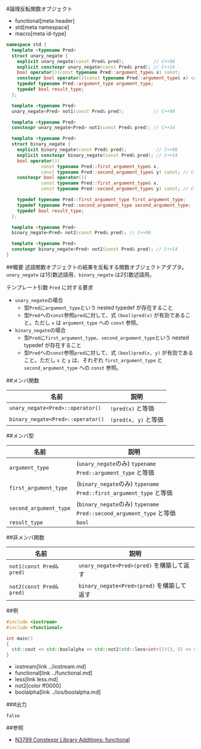 #論理反転関数オブジェクト
* functional[meta header]
* std[meta namespace]
* macro[meta id-type]

```cpp
namespace std {
  template <typename Pred>
  struct unary_negate {
    explicit unary_negate(const Pred& pred);           // C++98
    explicit constexpr unary_negate(const Pred& pred); // C++14
    bool operator()(const typename Pred::argument_type& x) const;           // C++98
    constexpr bool operator()(const typename Pred::argument_type& x) const; // C++14
    typedef typename Pred::argument_type argument_type;
    typedef bool result_type;
  };

  template <typename Pred>
  unary_negate<Pred> not1(const Pred& pred);           // C++98

  template <typename Pred>
  constexpr unary_negate<Pred> not1(const Pred& pred); // C++14

  template <typename Pred>
  struct binary_negate {
    explicit binary_negate(const Pred& pred);           // C++98
    explicit constexpr binary_negate(const Pred& pred); // C++14
    bool operator()(
             const typename Pred::first_argument_type& x,
             const typename Pred::second_argument_type& y) const; // C++98
    constexpr bool operator()(
             const typename Pred::first_argument_type& x,
             const typename Pred::second_argument_type& y) const; // C++14

    typedef typename Pred::first_argument_type first_argument_type;
    typedef typename Pred::second_argument_type second_argument_type;
    typedef bool result_type;
  };

  template <typename Pred>
  binary_negate<Pred> not2(const Pred& pred); // C++98

  template <typename Pred>
  constexpr binary_negate<Pred> not2(const Pred& pred); // C++14
}
```

##概要
述語関数オブジェクトの結果を反転する関数オブジェクトアダプタ。`unary_negate` は1引数述語用、`binary_negate` は2引数述語用。


テンプレート引数 `Pred` に対する要求

- `unary_negate`の場合
	- 型`Pred`に`argument_type`という nested typedef が存在すること
	- 型`Pred`への`const`参照`pred`に対して、式 `(bool)pred(x)` が有効であること。ただし `x` は `argument_type` への `const` 参照。
- `binary_negate`の場合
	- 型`Pred`に`first_argument_type`、`second_argument_type`という nested typedef が存在すること
	- 型`Pred`への`const`参照`pred`に対して、式 `(bool)pred(x, y)` が有効であること。ただし `x` と `y` は、それぞれ `first_argument_type` と `second_argument_type` への `const` 参照。


##メンバ関数

| 名前 | 説明 |
|-----------------------------------|------------------------------------|
| `unary_negate<Pred>::operator()`  | `!pred(x)` と等価 |
| `binary_negate<Pred>::operator()` | `!pred(x, y)` と等価 |


##メンバ型

| 名前 | 説明 |
|------------------------|-------------------------------------------------------------------------|
| `argument_type`        | (`unary_negate`のみ) `typename Pred::argument_type` と等価 |
| `first_argument_type`  | (`binary_negate`のみ) `typename Pred::first_argument_type` と等価 |
| `second_argument_type` | (`binary_negate`のみ) `typename Pred::second_argument_type` と等価 |
| `result_type`          | `bool` |


##非メンバ関数

| 名前 | 説明 |
|--------------------------|--------------------------------------------|
| `not1(const Pred& pred)` | `unary_negate<Pred>(pred)` を構築して返す  |
| `not2(const Pred& pred)` | `binary_negate<Pred>(pred)` を構築して返す |


##例
```cpp
#include <iostream>
#include <functional>

int main()
{
  std::cout << std::boolalpha << std::not2(std::less<int>())(3, 5) << std::endl;
}
```
* iostream[link ../iostream.md]
* functional[link ../functional.md]
* less[link less.md]
* not2[color ff0000]
* boolalpha[link ../ios/boolalpha.md]

###出力
```
false
```

##参照
- [N3789 Constexpr Library Additions: functional](http://www.open-std.org/jtc1/sc22/wg21/docs/papers/2013/n3789.htm)

